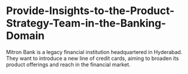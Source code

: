 # Provide-Insights-to-the-Product-Strategy-Team-in-the-Banking-Domain
Mitron Bank is a legacy financial institution headquartered in Hyderabad. They want to introduce a new line of credit cards, aiming to broaden its product offerings and reach in the financial market. 
